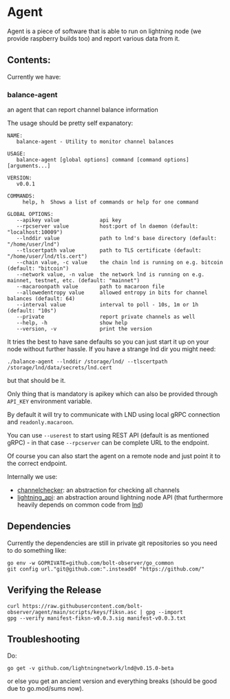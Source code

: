 # Agent

Agent is a piece of software that is able to run on lightning node (we provide raspberry builds too) and report various data from it.

## Contents:

Currently we have:

### balance-agent

an agent that can report channel balance information

The usage should be pretty self expanatory:

```
NAME:
   balance-agent - Utility to monitor channel balances

USAGE:
   balance-agent [global options] command [command options] [arguments...]

VERSION:
   v0.0.1

COMMANDS:
     help, h  Shows a list of commands or help for one command

GLOBAL OPTIONS:
   --apikey value             api key
   --rpcserver value          host:port of ln daemon (default: "localhost:10009")
   --lnddir value             path to lnd's base directory (default: "/home/user/lnd")
   --tlscertpath value        path to TLS certificate (default: "/home/user/lnd/tls.cert")
   --chain value, -c value    the chain lnd is running on e.g. bitcoin (default: "bitcoin")
   --network value, -n value  the network lnd is running on e.g. mainnet, testnet, etc. (default: "mainnet")
   --macaroonpath value       path to macaroon file
   --allowedentropy value     allowed entropy in bits for channel balances (default: 64)
   --interval value           interval to poll - 10s, 1m or 1h (default: "10s")
   --private                  report private channels as well
   --help, -h                 show help
   --version, -v              print the version
```

It tries the best to have sane defaults so you can just start it up on your node without further hassle.
If you have a strange lnd dir you might need:
```
./balance-agent --lnddir /storage/lnd/ --tlscertpath /storage/lnd/data/secrets/lnd.cert
```
but that should be it.

Only thing that is mandatory is apikey which can also be provided through `API_KEY` environment variable.

By default it will try to communicate with LND using local gRPC connection and `readonly.macaroon`.

You can use `--userest` to start using REST API (default is as mentioned gRPC) - in that case `--rpcserver` can be complete URL to the endpoint.

Of course you can also start the agent on a remote node and just point it to the correct endpoint.

Internally we use:
* [channelchecker](./channelchecker): an abstraction for checking all channels
* [lightning_api](./lightning_api): an abstraction around lightning node API (that furthermore heavily depends on common code from [lnd](https://github.com/lightningnetwork/lnd))

## Dependencies

Currently the dependencies are still in private git repositories so you need to do something like:

```
go env -w GOPRIVATE=github.com/bolt-observer/go_common
git config url."git@github.com:".insteadOf "https://github.com/"
```

## Verifying the Release

```
curl https://raw.githubusercontent.com/bolt-observer/agent/main/scripts/keys/fiksn.asc | gpg --import
gpg --verify manifest-fiksn-v0.0.3.sig manifest-v0.0.3.txt
```

## Troubleshooting

Do:
```
go get -v github.com/lightningnetwork/lnd@v0.15.0-beta
```
or else you get an ancient version and everything breaks (should be good due to go.mod/sums now).
